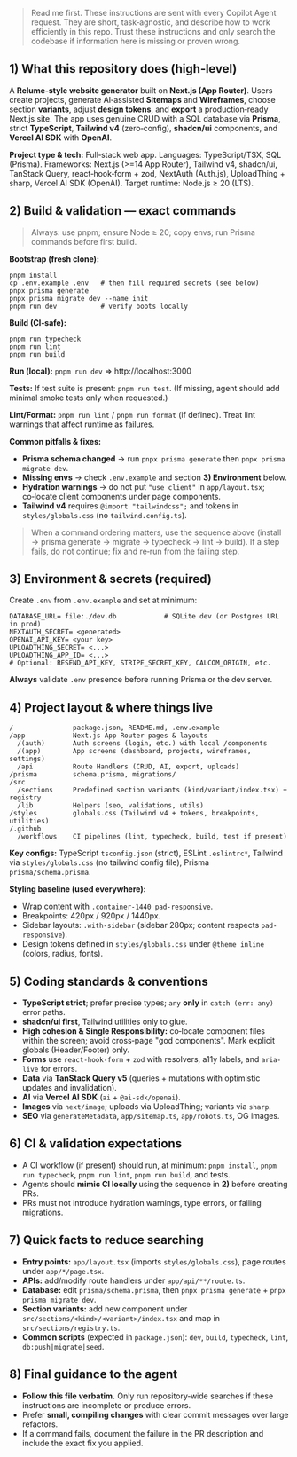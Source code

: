 > Read me first. These instructions are sent with every Copilot Agent request. They are short, task‑agnostic, and describe how to work efficiently in this repo. Trust these instructions and only search the codebase if information here is missing or proven wrong.
>

## 1) What this repository does (high‑level)

A **Relume‑style website generator** built on **Next.js (App Router)**. Users create projects, generate AI‑assisted **Sitemaps** and **Wireframes**, choose section **variants**, adjust **design tokens**, and **export** a production‑ready Next.js site. The app uses genuine CRUD with a SQL database via **Prisma**, strict **TypeScript**, **Tailwind v4** (zero‑config), **shadcn/ui** components, and **Vercel AI SDK** with **OpenAI**.

**Project type & tech:** Full‑stack web app. Languages: TypeScript/TSX, SQL (Prisma). Frameworks: Next.js (>=14 App Router), Tailwind v4, shadcn/ui, TanStack Query, react‑hook‑form + zod, NextAuth (Auth.js), UploadThing + sharp, Vercel AI SDK (OpenAI). Target runtime: Node.js ≥ 20 (LTS).

## 2) Build & validation — exact commands

> Always: use pnpm; ensure Node ≥ 20; copy envs; run Prisma commands before first build.
>

**Bootstrap (fresh clone):**

```
pnpm install
cp .env.example .env   # then fill required secrets (see below)
pnpx prisma generate
pnpx prisma migrate dev --name init
pnpm run dev           # verify boots locally
```

**Build (CI‑safe):**

```
pnpm run typecheck
pnpm run lint
pnpm run build
```

**Run (local):** `pnpm run dev` ⇒ http://localhost:3000

**Tests:** If test suite is present: `pnpm run test`. (If missing, agent should add minimal smoke tests only when requested.)

**Lint/Format:** `pnpm run lint` / `pnpm run format` (if defined). Treat lint warnings that affect runtime as failures.

**Common pitfalls & fixes:**

- **Prisma schema changed** → run `pnpx prisma generate` then `pnpx prisma migrate dev`.
- **Missing envs** → check `.env.example` and section **3) Environment** below.
- **Hydration warnings** → do not put `"use client"` in `app/layout.tsx`; co‑locate client components under page components.
- **Tailwind v4** requires `@import "tailwindcss";` and tokens in `styles/globals.css` (no `tailwind.config.ts`).

> When a command ordering matters, use the sequence above (install → prisma generate → migrate → typecheck → lint → build). If a step fails, do not continue; fix and re‑run from the failing step.
>

## 3) Environment & secrets (required)

Create `.env` from `.env.example` and set at minimum:

```
DATABASE_URL= file:./dev.db            # SQLite dev (or Postgres URL in prod)
NEXTAUTH_SECRET= <generated>
OPENAI_API_KEY= <your key>
UPLOADTHING_SECRET= <...>
UPLOADTHING_APP_ID= <...>
# Optional: RESEND_API_KEY, STRIPE_SECRET_KEY, CALCOM_ORIGIN, etc.
```

**Always** validate `.env` presence before running Prisma or the dev server.

## 4) Project layout & where things live

```
/               package.json, README.md, .env.example
/app            Next.js App Router pages & layouts
  /(auth)       Auth screens (login, etc.) with local /components
  /(app)        App screens (dashboard, projects, wireframes, settings)
  /api          Route Handlers (CRUD, AI, export, uploads)
/prisma         schema.prisma, migrations/
/src
  /sections     Predefined section variants (kind/variant/index.tsx) + registry
  /lib          Helpers (seo, validations, utils)
/styles         globals.css (Tailwind v4 + tokens, breakpoints, utilities)
/.github
  /workflows    CI pipelines (lint, typecheck, build, test if present)
```

**Key configs:** TypeScript `tsconfig.json` (strict), ESLint `.eslintrc*`, Tailwind via `styles/globals.css` (no tailwind config file), Prisma `prisma/schema.prisma`.

**Styling baseline (used everywhere):**

- Wrap content with `.container-1440 pad-responsive`.
- Breakpoints: 420px / 920px / 1440px.
- Sidebar layouts: `.with-sidebar` (sidebar 280px; content respects `pad-responsive`).
- Design tokens defined in `styles/globals.css` under `@theme inline` (colors, radius, fonts).

## 5) Coding standards & conventions

- **TypeScript strict**; prefer precise types; `any` **only** in `catch (err: any)` error paths.
- **shadcn/ui first**, Tailwind utilities only to glue.
- **High cohesion & Single Responsibility:** co‑locate component files within the screen; avoid cross‑page "god components". Mark explicit globals (Header/Footer) only.
- **Forms** use `react-hook-form` + `zod` with resolvers, a11y labels, and `aria-live` for errors.
- **Data** via **TanStack Query v5** (queries + mutations with optimistic updates and invalidation).
- **AI** via **Vercel AI SDK** (`ai` + `@ai-sdk/openai`).
- **Images** via `next/image`; uploads via UploadThing; variants via `sharp`.
- **SEO** via `generateMetadata`, `app/sitemap.ts`, `app/robots.ts`, OG images.

## 6) CI & validation expectations

- A CI workflow (if present) should run, at minimum: `pnpm install`, `pnpm run typecheck`, `pnpm run lint`, `pnpm run build`, and tests.
- Agents should **mimic CI locally** using the sequence in **2)** before creating PRs.
- PRs must not introduce hydration warnings, type errors, or failing migrations.

## 7) Quick facts to reduce searching

- **Entry points:** `app/layout.tsx` (imports `styles/globals.css`), page routes under `app/*/page.tsx`.
- **APIs:** add/modify route handlers under `app/api/**/route.ts`.
- **Database:** edit `prisma/schema.prisma`, then `pnpx prisma generate` + `pnpx prisma migrate dev`.
- **Section variants:** add new component under `src/sections/<kind>/<variant>/index.tsx` and map in `src/sections/registry.ts`.
- **Common scripts** (expected in `package.json`): `dev`, `build`, `typecheck`, `lint`, `db:push|migrate|seed`.

## 8) Final guidance to the agent

- **Follow this file verbatim.** Only run repository‑wide searches if these instructions are incomplete or produce errors.
- Prefer **small, compiling changes** with clear commit messages over large refactors.
- If a command fails, document the failure in the PR description and include the exact fix you applied.
